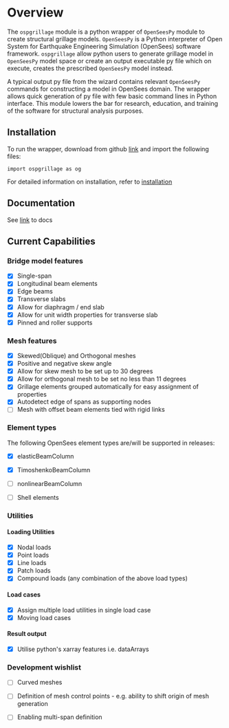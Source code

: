 
# Overview

The `ospgrillage` module is a python wrapper of ```OpenSeesPy``` module  to create structural grillage models. ```OpenSeesPy``` 
is a Python interpreter of Open System for Earthquake Engineering Simulation (OpenSees) software framework.
`ospgrillage` allow python users to generate grillage model in ```OpenSeesPy``` model space or create an output executable py file 
which on execute, creates the prescribed ```OpenSeesPy``` model instead.

A typical output py file from the wizard contains relevant ```OpenSeesPy``` commands for constructing a 
model in OpenSees domain. The wrapper allows quick generation of py file with few basic command lines in Python 
interface. This module lowers the bar for research, education, and training of the software for structural
analysis purposes.

## Installation

To run the wrapper, download from github [link](https://github.com/MonashSmartStructures/ospgrillage.git) and import the following files:
    
    import ospgrillage as og
    
For detailed information on installation, refer to [installation](https://monashsmartstructures.github.io/ospgrillage/rst/Installation.html)


## Documentation

See [link](https://monashsmartstructures.github.io/ospgrillage/index.html) to docs

## Current Capabilities

### Bridge model features
- [x] Single-span
- [x] Longitudinal beam elements
- [x] Edge beams
- [x] Transverse slabs
- [x] Allow for diaphragm / end slab
- [x] Allow for unit width properties for transverse slab
- [x] Pinned and roller supports

### Mesh features
- [x] Skewed(Oblique) and Orthogonal meshes
- [x] Positive and negative skew angle
- [x] Allow for skew mesh to be set up to 30 degrees
- [x] Allow for orthogonal mesh to be set no less than 11 degrees
- [x] Grillage elements grouped automatically for easy assignment of properties
- [x] Autodetect edge of spans as supporting nodes
- [ ] Mesh with offset beam elements tied with rigid links

### Element types
The following OpenSees element types are/will be supported in releases:
- [x] elasticBeamColumn
- [x] TimoshenkoBeamColumn  
- [ ] nonlinearBeamColumn
- [ ] Shell elements


### Utilities
#### Loading Utilities
- [x] Nodal loads
- [x] Point loads
- [x] Line loads
- [x] Patch loads
- [x] Compound loads (any combination of the above load types) 

#### Load cases
- [x] Assign multiple load utilities in single load case
- [x] Moving load cases

#### Result output
- [x] Utilise python's xarray features i.e. dataArrays

### Development wishlist
- [ ] Curved meshes
- [ ] Definition of mesh control points - e.g. ability to shift origin of mesh generation
- [ ] Enabling multi-span definition 


